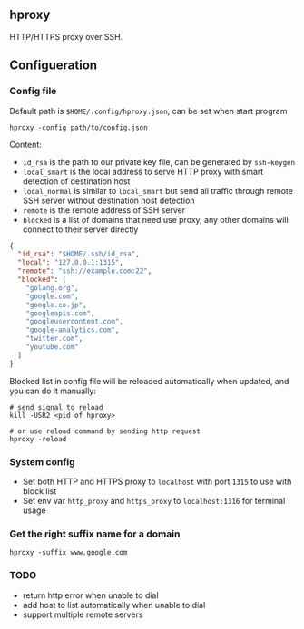 ## hproxy
HTTP/HTTPS proxy over SSH.

## Configueration
### Config file
Default path is `$HOME/.config/hproxy.json`, can be set when start program
```
hproxy -config path/to/config.json
```

Content:
* `id_rsa` is the path to our private key file, can be generated by `ssh-keygen`
* `local_smart` is the local address to serve HTTP proxy with smart detection of destination host
* `local_normal` is similar to `local_smart` but send all traffic through remote SSH server without destination host detection
* `remote` is the remote address of SSH server
* `blocked` is a list of domains that need use proxy, any other domains will connect to their server directly

```json
{
  "id_rsa": "$HOME/.ssh/id_rsa",
  "local": "127.0.0.1:1315",
  "remote": "ssh://example.com:22",
  "blocked": [
    "golang.org",
    "google.com",
    "google.co.jp",
    "googleapis.com",
    "googleusercontent.com",
    "google-analytics.com",
    "twitter.com",
    "youtube.com"
  ]
}
```

Blocked list in config file will be reloaded automatically when updated, and you can do it manually:
```
# send signal to reload
kill -USR2 <pid of hproxy>

# or use reload command by sending http request
hproxy -reload
```

### System config
* Set both HTTP and HTTPS proxy to `localhost` with port `1315` to use with block list
* Set env var `http_proxy` and `https_proxy` to `localhost:1316` for terminal usage

### Get the right suffix name for a domain
```
hproxy -suffix www.google.com
```

### TODO
* return http error when unable to dial
* add host to list automatically when unable to dial
* support multiple remote servers
